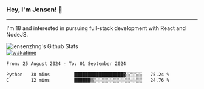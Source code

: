 ### Hey, I'm Jensen! 👋

---

I'm 18 and interested in pursuing full-stack development with React and NodeJS.

![jensenzhng's Github Stats](https://github-readme-stats.vercel.app/api?username=jensenzhng&theme=dark&show_icons=true&count_private=true)
<br />
[![wakatime](https://wakatime.com/badge/user/cbfc263d-3611-4e36-8278-8fad45fe3f62.svg)](https://wakatime.com/@cbfc263d-3611-4e36-8278-8fad45fe3f62)

<!--START_SECTION:waka-->

```txt
From: 25 August 2024 - To: 01 September 2024

Python   38 mins         ██████████████████▓░░░░░░   75.24 %
C        12 mins         ██████▒░░░░░░░░░░░░░░░░░░   24.76 %
```

<!--END_SECTION:waka-->
